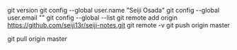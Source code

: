 git version
git config --global user.name "Seiji Osada"
git config --global user.email ""
git config --global --list
git remote add origin https://github.com/seiji13r/seiji-notes.git
git remote -v
git push origin master

git pull origin master
